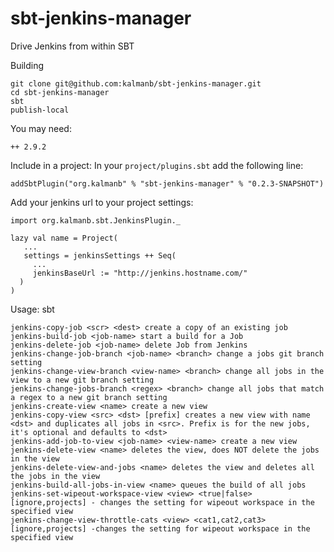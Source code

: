 # sbt-jenkins-manager

Drive Jenkins from within SBT

Building


    git clone git@github.com:kalmanb/sbt-jenkins-manager.git
    cd sbt-jenkins-manager
    sbt
    publish-local

You may need:

    ++ 2.9.2


Include in a project:
In your `project/plugins.sbt` add the following line:

    addSbtPlugin("org.kalmanb" % "sbt-jenkins-manager" % "0.2.3-SNAPSHOT")

Add your jenkins url to your project settings:

    import org.kalmanb.sbt.JenkinsPlugin._

    lazy val name = Project(
       ...
       settings = jenkinsSettings ++ Seq(
         ...
         jenkinsBaseUrl := "http://jenkins.hostname.com/"
      )
    )

Usage:
 sbt

    jenkins-copy-job <scr> <dest> create a copy of an existing job
    jenkins-build-job <job-name> start a build for a Job
    jenkins-delete-job <job-name> delete Job from Jenkins
    jenkins-change-job-branch <job-name> <branch> change a jobs git branch setting
    jenkins-change-view-branch <view-name> <branch> change all jobs in the view to a new git branch setting
    jenkins-change-jobs-branch <regex> <branch> change all jobs that match a regex to a new git branch setting
    jenkins-create-view <name> create a new view
    jenkins-copy-view <src> <dst> [prefix] creates a new view with name <dst> and duplicates all jobs in <src>. Prefix is for the new jobs, it's optional and defaults to <dst>
    jenkins-add-job-to-view <job-name> <view-name> create a new view
    jenkins-delete-view <name> deletes the view, does NOT delete the jobs in the view
    jenkins-delete-view-and-jobs <name> deletes the view and deletes all the jobs in the view
    jenkins-build-all-jobs-in-view <name> queues the build of all jobs
    jenkins-set-wipeout-workspace-view <view> <true|false> [ignore,projects] - changes the setting for wipeout workspace in the specified view
    jenkins-change-view-throttle-cats <view> <cat1,cat2,cat3> [ignore,projects] -changes the setting for wipeout workspace in the specified view
